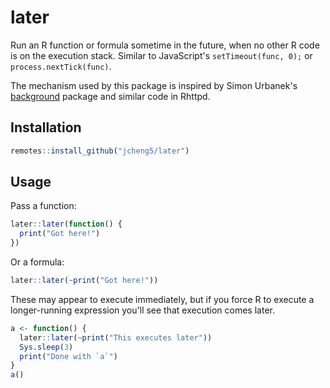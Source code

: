 # later

Run an R function or formula sometime in the future, when no other R code is on the execution stack. Similar to JavaScript's `setTimeout(func, 0);` or `process.nextTick(func)`.

The mechanism used by this package is inspired by Simon Urbanek's [background](https://github.com/s-u/background) package and similar code in Rhttpd.

## Installation

```r
remotes::install_github("jcheng5/later")
```

## Usage

Pass a function:

```r
later::later(function() {
  print("Got here!")
})
```

Or a formula:

```r
later::later(~print("Got here!"))
```

These may appear to execute immediately, but if you force R to execute a longer-running expression you'll see that execution comes later.

```r
a <- function() {
  later::later(~print("This executes later"))
  Sys.sleep(3)
  print("Done with `a`")
}
a()
```